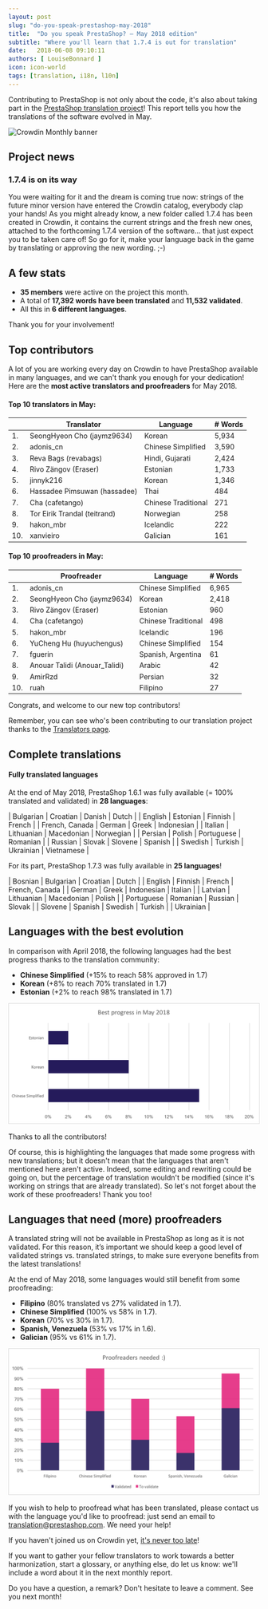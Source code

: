 ```yaml
---
layout: post
slug: "do-you-speak-prestashop-may-2018"
title:  "Do you speak PrestaShop? – May 2018 edition"
subtitle: "Where you'll learn that 1.7.4 is out for translation"
date:   2018-06-08 09:10:11
authors: [ LouiseBonnard ]
icon: icon-world
tags: [translation, i18n, l10n]
---
```


Contributing to PrestaShop is not only about the code, it's also about taking part in the [PrestaShop translation project](https://crowdin.com/project/prestashop-official)! This report tells you how the translations of the software evolved in May.

![Crowdin Monthly banner](/assets/images/2017/04/DYSpeakPS.jpg)

## Project news


### 1.7.4 is on its way

You were waiting for it and the dream is coming true now: strings of the future minor version have entered the Crowdin catalog, everybody clap your hands! As you might already know, a new folder called 1.7.4 has been created in Crowdin, it contains the current strings and the fresh new ones, attached to the forthcoming 1.7.4 version of the software… that just expect you to be taken care of! So go for it, make your language back in the game by translating or approving the new wording. ;-)


## A few stats
 
* **35 members** were active on the project this month.
* A total of **17,392 words have been translated** and **11,532 validated**.
* All this in **6 different languages**.
 
Thank you for your involvement!
 
 
## Top contributors
 
A lot of you are working every day on Crowdin to have PrestaShop available in many languages, and we can't thank you enough for your dedication! Here are the **most active translators and proofreaders** for May 2018.
 
#### Top 10 translators in May:
 
| |Translator | Language | # Words
|-|---------- | -------- | ----------------
 1. | SeongHyeon Cho (jaymz9634) | Korean | 5,934
 2. | adonis_cn | Chinese Simplified | 3,590
 3. | Reva Bags (revabags) | Hindi, Gujarati | 2,424
 4. | Rivo Zängov (Eraser) | Estonian | 1,733
 5. | jinnyk216 | Korean | 1,346
 6. | Hassadee Pimsuwan (hassadee) | Thai | 484
 7. | Cha (cafetango) | Chinese Traditional | 271
 8. | Tor Eirik Trandal (teitrand) | Norwegian | 258
 9. | hakon_mbr | Icelandic | 222
10. | xanvieiro | Galician | 161
 
 
#### Top 10 proofreaders in May:
 
| | Proofreader | Language | # Words
|-| ---------- | -------- | ----------------
 1. | adonis_cn | Chinese Simplified | 6,965
 2. | SeongHyeon Cho (jaymz9634) | Korean | 2,418
 3. | Rivo Zängov (Eraser) | Estonian | 960
 4. | Cha (cafetango) | Chinese Traditional | 498
 5. | hakon_mbr | Icelandic | 196
 6. | YuCheng Hu (huyuchengus) | Chinese Simplified | 154
 7. | fguerin | Spanish, Argentina | 61
 8. | Anouar Talidi (Anouar_Talidi) | Arabic | 42
 9. | AmirRzd | Persian | 32
10. | ruah | Filipino | 27
 
Congrats, and welcome to our new top contributors!
 
Remember, you can see who's been contributing to our translation project thanks to the [Translators page](http://translators.prestashop.com/).
 
 
## Complete translations
 
#### Fully translated languages
 
At the end of May 2018, PrestaShop 1.6.1 was fully available (= 100% translated and validated) in **28 languages**:
 
| Bulgarian | Croatian | Danish | Dutch |
| English | Estonian | Finnish | French |
| French, Canada | German | Greek | Indonesian |
| Italian | Lithuanian | Macedonian | Norwegian |
| Persian | Polish | Portuguese | Romanian |
| Russian | Slovak | Slovene | Spanish |
| Swedish | Turkish | Ukrainian | Vietnamese |
 
For its part, PrestaShop 1.7.3 was fully available in **25 languages**!
 
| Bosnian | Bulgarian | Croatian | Dutch |
| English | Finnish | French | French, Canada |
| German | Greek | Indonesian | Italian |
| Latvian | Lithuanian | Macedonian | Polish |
| Portuguese | Romanian | Russian | Slovak |
| Slovene | Spanish | Swedish | Turkish |
| Ukrainian |
 
 
## Languages with the best evolution
 
In comparison with April 2018, the following languages had the best progress thanks to the translation community:
 
* **Chinese Simplified** (+15% to reach 58% approved in 1.7)
* **Korean** (+8% to reach 70% translated in 1.7)
* **Estonian** (+2% to reach 98% translated in 1.7)
 
![Best translation progress for May 2018](/assets/images/2018/06/Build_Crowdin_progress_May18.png)
 
Thanks to all the contributors!
 
Of course, this is highlighting the languages that made some progress with new translations; but it doesn't mean that the languages that aren't mentioned here aren't active. Indeed, some editing and rewriting could be going on, but the percentage of translation wouldn't be modified (since it's working on strings that are already translated). So let's not forget about the work of these proofreaders! Thank you too!
 
 
## Languages that need (more) proofreaders
 
A translated string will not be available in PrestaShop as long as it is not validated. For this reason, it’s important we should keep a good level of validated strings vs. translated strings, to make sure everyone benefits from the latest translations!
 
At the end of May 2018, some languages would still benefit from some proofreading:
 
* **Filipino** (80% translated vs 27% validated in 1.7).
* **Chinese Simplified** (100% vs 58% in 1.7).
* **Korean** (70% vs 30% in 1.7).
* **Spanish, Venezuela** (53% vs 17% in 1.6).
* **Galician** (95% vs 61% in 1.7).
 
![Languages that need proofreading](/assets/images/2018/06/Build_Crowdin_proofreading_May18.png)
 
If you wish to help to proofread what has been translated, please contact us with the language you'd like to proofread: just send an email to translation@prestashop.com. We need your help! 
 
If you haven't joined us on Crowdin yet, [it's never too late](https://crowdin.com/project/prestashop-official)!
 
If you want to gather your fellow translators to work towards a better harmonization, start a glossary, or anything else, do let us know: we'll include a word about it in the next monthly report.
 
Do you have a question, a remark? Don't hesitate to leave a comment. See you next month!
